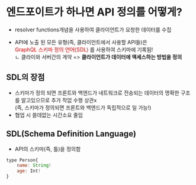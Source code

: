 # 엔드포이트가 하나면 API 정의를 어떻게?

- resolver functions개념을 사용하여 클라이언트가 요청한 데이터를 수집  

- API에 노출 된 모든 유형(즉, 클라이언트에서 사용할 API들)은  
<span style="color:red">GraphQL 스키마 정의 언어(SDL)</span> 를 사용하여 스키마에 기록됨!  
    ㄴ 클라이와 서버간의 계약 => **클라이언트가 데이터에 액세스하는 방법을 정의**

## SDL의 장점
- 스키마가 정의 되면 프론트와 백엔드가 네트워크로 전송되는 데이터의 명확한 구조를 알고있으므로 추가 작없 수행 상관x  
(즉, 스키마가 정의되면 프론트와 백엔드가 독립적으로 일 가능!)
- 협업 시 쓸데없는 시간소요 줄임

## SDL(Schema Definition Language) 
- API의 스키마(즉, 틀)을 정의함

```javascript
type Person{
    name: String!
    age: Int!
}
```
